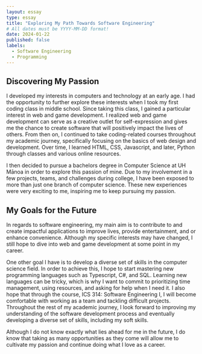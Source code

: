 ```yaml
---
layout: essay
type: essay
title: "Exploring My Path Towards Software Engineering"
# All dates must be YYYY-MM-DD format!
date: 2024-01-22
published: false
labels:
  - Software Engineering
  - Programming
---
```


## Discovering My Passion

I developed my interests in computers and technology at an early age. I had the opportunity to further explore these interests when I took my first coding class in middle school. Since taking this class, I gained a particular interest in web and game development. I realized web and game development can serve as a creative outlet for self-expression and gives me the chance to create software that will positively impact the lives of others. From then on, I continued to take coding-related courses throughout my academic journey, specifically focusing on the basics of web design and development. Over time, I learned HTML, CSS, Javascript, and later, Python through classes and various online resources. 

I then decided to pursue a bachelors degree in Computer Science at UH Mānoa in order to explore this passion of mine. Due to my involvement in a few projects, teams, and challenges during college, I have been exposed to more than just one branch of computer science. These new experiences were very exciting to me, inspiring me to keep pursuing my passion.

## My Goals for the Future

In regards to software engineering, my main aim is to contribute to and create impactful applications to improve lives, provide entertainment, and or enhance convenience. Although my specific interests may have changed, I still hope to dive into web and game development at some point in my career. 

One other goal I have is to develop a diverse set of skills in the computer science field. In order to achieve this, I hope to start mastering new programming languages such as Typescript, C#, and SQL. Learning new languages can be tricky, which is why I want to commit to prioritizing time management, using resources, and asking for help when I need it. I also hope that through the course, ICS 314: Software Engineering I, I will become comfortable with working as a team and tackling difficult projects. Throughout the rest of my academic journey, I look forward to improving my understanding of the software development process and eventually developing a diverse set of skills, including my soft skills.

Although I do not know exactly what lies ahead for me in the future, I do know that taking as many opportunities as they come will allow me to cultivate my passion and continue doing what I love as a career.
